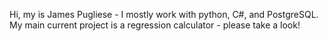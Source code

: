 Hi, my is James Pugliese - I mostly work with python, C#, and PostgreSQL. My main current project is a regression calculator - please take a look!

